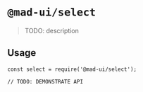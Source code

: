 # `@mad-ui/select`

> TODO: description

## Usage

```
const select = require('@mad-ui/select');

// TODO: DEMONSTRATE API
```
